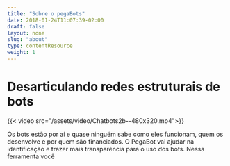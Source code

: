 ```yaml
---
title: "Sobre o pegaBots"
date: 2018-01-24T11:07:39-02:00
draft: false
layout: none
slug: "about"
type: contentResource
weight: 1
---
```

# Desarticulando redes estruturais de bots

{{< video src="/assets/video/Chatbots2b--480x320.mp4">}}

Os bots estão por aí e quase ninguém sabe como eles funcionam, quem os desenvolve e por quem são financiados. O PegaBot vai ajudar na identificação e trazer mais transparência para o uso dos bots. Nessa ferramenta você
